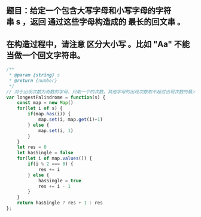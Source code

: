 ## 题目：给定一个包含大写字母和小写字母的字符串 s ，返回 通过这些字母构造成的 最长的回文串 。
## 在构造过程中，请注意 区分大小写 。比如 "Aa" 不能当做一个回文字符串。

```js
/**
 * @param {string} s
 * @return {number}
 */
// 对于出现次数为奇数的字母，只取一个的次数，其他字母的出现次数取不超过出现次数的最大偶数
var longestPalindrome = function(s) {
    const map = new Map()
    for(let i of s) {
        if(map.has(i)) {
            map.set(i, map.get(i)+1)
        } else {
            map.set(i, 1)
        }
    }
    let res = 0
    let hasSingle = false
    for(let i of map.values()) {
        if(i % 2 === 0) {
            res += i
        } else {
            hasSingle = true
            res += i - 1
        }
    }
    return hasSingle ? res + 1 : res
};
```